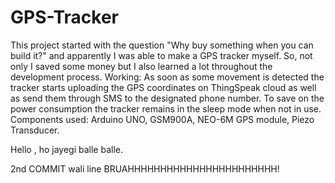 # GPS-Tracker
This project started with the question "Why buy something when you can build it?" and apparently I was able to make a GPS tracker myself. So, not only I saved some money but I also learned a lot throughout the development process. Working: As soon as some movement is detected the tracker starts uploading the GPS coordinates on ThingSpeak cloud as well as send them through SMS to the designated phone number. To save on the power consumption the tracker remains in the sleep mode when not in use. Components used: Arduino UNO, GSM900A, NEO-6M GPS module, Piezo Transducer.

Hello , ho jayegi balle balle.


2nd COMMIT wali line BRUAHHHHHHHHHHHHHHHHHHHHHHH!
